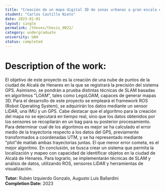 ```yaml
---
title: "Creación de un mapa digital 3D de zonas urbanas a gran escala empleando sensores LiDAR y GNSS"
student: "Carlos Castillo Nieto"
date: 2023-01-01
layout: single
permalink: /theses/thesis_0022/
category: undergraduate
university: UAH
status: completed
---
```


# Description of the work:
El objetivo de este proyecto es la creación de una nube de puntos de la ciudad de Alcalá de Henares en
la que se registrará la precisión del sistema GPS. Asimismo, se pondrán a prueba distintas técnicas de
SLAM basadas en algoritmos "LOAM", tales como LegoLOAM, capaces de generar mapas 3D.
Para el desarrollo de este proyecto se empleará el framework ROS (Robot Operating System), se
adquirirán los datos mediante un sensor LiDAR, una IMU y un GPS. Cabe destacar que el algoritmo
para la creación del mapa no se ejecutará en tiempo real, sino que los datos obtenidos por los sensores se
recopilarán en un bag para su posterior procesamiento.
Para determinar cual de los algoritmos es mejor se ha calculado el error medio de la trayectoria
respecto a los datos del GPS, previamente transformados a coordenadas UTM, y se ha representado
mediante "plot"de matlab ambas trayectorias juntas. El que menor error cometa, es el mejor algoritmo.
En conclusión, se busca crear un sistema que permita la localización y mapeo con capacidad de
identificar objetos en la ciudad de Alcalá de Henares. Para lograrlo, se implementarán técnicas de SLAM
y análisis de datos, utilizando ROS, sensores LiDAR y herramientas de visualización.  

**Tutor:** Rubén Izquierdo Gonzalo, Augusto Luis Ballardini  
**Completion Date:** 2023  


